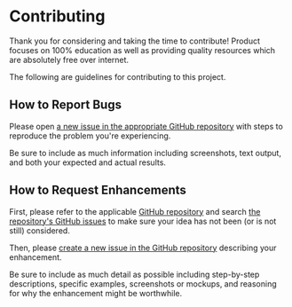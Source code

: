 # Contributing

Thank you for considering and taking the time to contribute! Product focuses on 100% education as well as providing quality resources which are absolutely free over internet.

The following are guidelines for contributing to this project.

## How to Report Bugs

Please open [a new issue in the appropriate GitHub repository][new-issue] with steps to reproduce the problem you're experiencing.

Be sure to include as much information including screenshots, text output, and both your expected and actual results.

## How to Request Enhancements

First, please refer to the applicable [GitHub repository][github-repo] and search [the repository's GitHub issues][issues-list] to make sure your idea has not been (or is not still) considered.

Then, please [create a new issue in the GitHub repository][new-issue] describing your enhancement.

Be sure to include as much detail as possible including step-by-step descriptions, specific examples, screenshots or mockups, and reasoning for why the enhancement might be worthwhile.

[new-issue]: https://github.com/Co-Science/Cs-Web/issues/new
[github-repo]: https://github.com/Co-Science/Cs-Web
[issues-list]: https://github.com/Co-Science/Cs-Web/issues/
